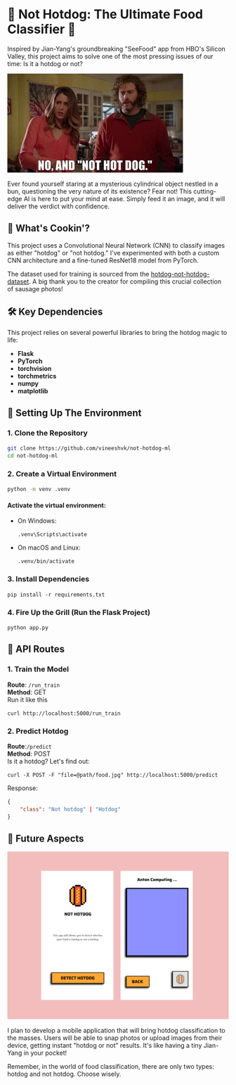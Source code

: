 # 🌭 Not Hotdog: The Ultimate Food Classifier 🌭

Inspired by Jian-Yang's groundbreaking "SeeFood" app from HBO's Silicon Valley, this project aims to solve one of the most pressing issues of our time: Is it a hotdog or not?

![Silicon Valley Hotdog GIF](readme_assets/not_hot_dog_silicon_valley.gif)

Ever found yourself staring at a mysterious cylindrical object nestled in a bun, questioning the very nature of its existence? Fear not! This cutting-edge AI is here to put your mind at ease. Simply feed it an image, and it will deliver the verdict with confidence.

## 🍔 What's Cookin'?

This project uses a Convolutional Neural Network (CNN) to classify images as either "hotdog" or "not hotdog." I've experimented with both a custom CNN architecture and a fine-tuned ResNet18 model from PyTorch. 

The dataset used for training is sourced from the [hotdog-not-hotdog-dataset](https://github.com/youngsoul/hotdog-not-hotdog-dataset). A big thank you to the creator for compiling this crucial collection of sausage photos!

## 🛠️ Key Dependencies

This project relies on several powerful libraries to bring the hotdog magic to life:

- **Flask**
- **PyTorch**  
- **torchvision** 
- **torchmetrics**
- **numpy** 
- **matplotlib** 


## 🔧 Setting Up The Environment

### 1. Clone the Repository

```bash
git clone https://github.com/vineeshvk/not-hotdog-ml
cd not-hotdog-ml
```

### 2. Create a Virtual Environment

```bash
python -m venv .venv
```
#### Activate the virtual environment:

- On Windows:
    ```
    .venv\Scripts\activate
    ```
- On macOS and Linux:
    ```
    .venv/bin/activate
    ```

### 3. Install Dependencies
```
pip install -r requirements.txt
```
### 4. Fire Up the Grill (Run the Flask Project)
```
python app.py
```


## 🌟 API Routes

### 1. Train the Model
**Route**: `/run_train` \
**Method**: GET \
Run it like this
```
curl http://localhost:5000/run_train
```


### 2. Predict Hotdog
**Route**:`/predict` \
**Method**: POST \
Is it a hotdog? Let's find out:
```
curl -X POST -F "file=@path/food.jpg" http://localhost:5000/predict
```
Response:
```json 
{
    "class": "Not hotdog" | "Hotdog"
}
```

## 🚀 Future Aspects
![Silicon Valley Hotdog GIF](readme_assets/figma_design.png)


I plan to develop a mobile application that will bring hotdog classification to the masses. Users will be able to snap photos or upload images from their device, getting instant "hotdog or not" results. It's like having a tiny Jian-Yang in your pocket! 

Remember, in the world of food classification, there are only two types: hotdog and not hotdog. Choose wisely.
